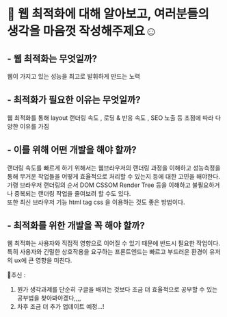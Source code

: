 
# 💟 웹 최적화에 대해 알아보고, 여러분들의 생각을 마음껏 작성해주제요☺️

## - 웹 최적화는 무엇일까?
웹이 가지고 있는 성능을 최고로 발휘하게 만드는 노력

## - 최적화가 필요한 이유는 무엇일까?
웹 최적화를 통해 layout 랜더링 속도 , 로딩 & 반응 속도 , SEO 노출 등 초점에 따라 다양한 이유를 가짐

## - 이를 위해 어떤 개발을 해야 할까?
랜더링 속도를 빠르게 하기 위해서는 웹브라우저의 랜더링 과정을 이해하고 성능측정을 통해 무거운 작업들을 어떻게 효율적으로 처리할 수 있는지 등에 대한 고민을 해야한다. <br/>
가령 브라우저 랜더링의 순서 DOM CSSOM Render Tree 등을 이해하고 불필요하거나 중복되는 랜더링 작업을 줄여보려 할 수도 있다. <br/>
또한 최신 브라우저 기능 html tag css 을 이용하는 것도 좋은 방법이다.

## - 최적화를 위한 개발을 꼭 해야 할까?
웹 최적화는 사용자와 직접적 영향으로 이어질 수 있기 때문에 반드시 필요한 작업이다. <br/>
특히 사용자와 긴밀한 상호작용을 요구하는 프론트엔드는 빠르고 부드러운 환경이 유저의 ux에 큰 영향을 미친다.

📌추신 : 
1. 뭔가 생각과제를 단순히 구글을 배끼는 것보다 조금 더 효율적으로 공부할 수 있는 공부법을 찾아봐야겠다,,,,
2. 차후 조금 더 추가 업데이트 예정...!